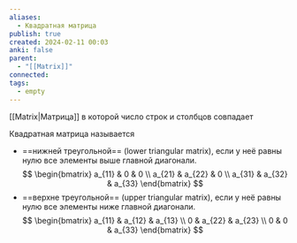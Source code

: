 ```yaml
---
aliases:
  - Квадратная матрица
publish: true
created: 2024-02-11 00:03
anki: false
parent:
  - "[[Matrix]]"
connected: 
tags:
  - empty
---
```



[[Matrix|Матрица]] в которой число строк и столбцов совпадает

Квадратная матрица называется
- ==нижней треугольной== (lower triangular matrix), если у неё равны нулю все элементы выше главной диагонали.
$$
\begin{bmatrix}
a_{11} & 0 & 0 \\
a_{21} & a_{22} & 0 \\
a_{31} & a_{32} & a_{33}
\end{bmatrix}
$$
- ==верхне треугольной== (upper triangular matrix), если у неё равны нулю все элементы ниже главной диагонали.
$$
\begin{bmatrix}
a_{11} & a_{12} & a_{13} \\
0 & a_{22} & a_{23} \\
0 & 0 & a_{33}
\end{bmatrix}
$$








